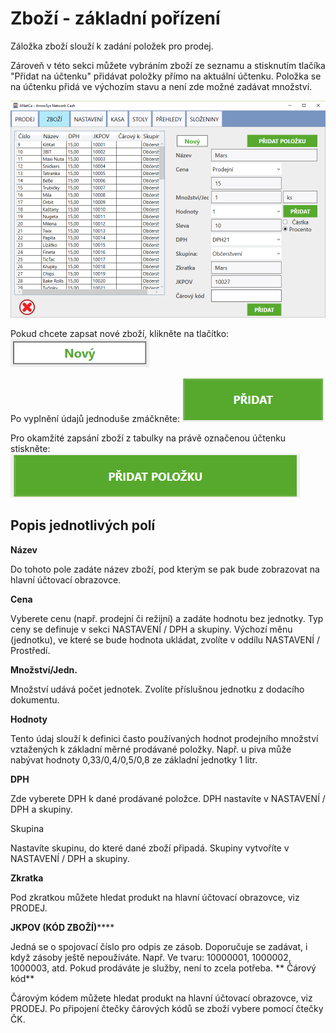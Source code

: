 # Zboží - základní pořízení

Záložka zboží slouží k zadání položek pro prodej. 

Zároveň v této sekci můžete vybráním zboží ze seznamu a stisknutím tlačíka "Přidat na účtenku" přidávat položky přímo na aktuální účtenku. Položka se na účtenku přidá ve výchozím stavu a není zde možné zadávat množství.

![](anetca-zbozi-uvod.png)


Pokud chcete zapsat nové zboží, klikněte na tlačítko: ![](tlacitko-novy.png)


Po vyplnění údajů jednoduše zmáčkněte: ![](tlacitko-pridat.png)


Pro okamžité zapsání zboží z tabulky na právě označenou účtenku stiskněte: ![](tlacitko-pridat-polozku.png)
 


##  Popis jednotlivých polí


 
**Název**

Do tohoto pole zadáte název zboží, pod kterým se pak bude zobrazovat na hlavní účtovací obrazovce.

**Cena**

Vyberete cenu (např. prodejní či režijní) a zadáte hodnotu bez jednotky. Typ ceny se definuje v sekci NASTAVENÍ / DPH a skupiny. Výchozí měnu (jednotku), ve které se bude hodnota ukládat, zvolíte v oddílu NASTAVENÍ / Prostředí.

**Množství/Jedn.**

Množství udává počet jednotek. Zvolíte příslušnou jednotku z dodacího dokumentu.

**Hodnoty**

Tento údaj slouží k definici často používaných hodnot prodejního množství vztažených k základní měrné prodávané položky. Např. u piva může nabývat hodnoty 0,33/0,4/0,5/0,8 ze základní jednotky 1 litr.

**DPH**

Zde vyberete DPH k dané prodávané položce. DPH nastavíte v NASTAVENÍ / DPH a skupiny.

Skupina

Nastavíte skupinu, do které dané zboží připadá. Skupiny vytvoříte v NASTAVENÍ / DPH a skupiny.

**Zkratka**

Pod zkratkou můžete hledat produkt na hlavní účtovací obrazovce, viz PRODEJ. 

**JKPOV (KÓD ZBOŽÍ)******

Jedná se o spojovací číslo pro odpis ze zásob. Doporučuje se zadávat, i když zásoby ještě nepoužíváte. Např. Ve tvaru: 10000001, 1000002, 1000003, atd. Pokud prodáváte je služby, není to zcela potřeba.
**
Čárový kód**

Čárovým kódem můžete hledat produkt na hlavní účtovací obrazovce, viz PRODEJ. Po připojení čtečky čárových kódů se zboží vybere pomocí čtečky ČK.


